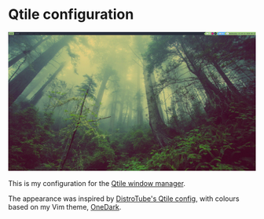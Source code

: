 # Qtile configuration

![Preview of the desktop][preview]

This is my configuration for the [Qtile window manager][qtile].

The appearance was inspired by [DistroTube's Qtile config][dtqtile],
with colours based on my Vim theme, [OneDark][onedark].

[qtile]: http://qtile.org
[dtqtile]: https://gitlab.com/dwt1/dotfiles/-/tree/master/.config/qtile
[onedark]: https://github.com/hallzy/lightline-onedark/blob/master/autoload/lightline/colorscheme/onedark.vim
[preview]: https://raw.githubusercontent.com/acdenisSK/dotfiles/master/.config/qtile/preview.png

